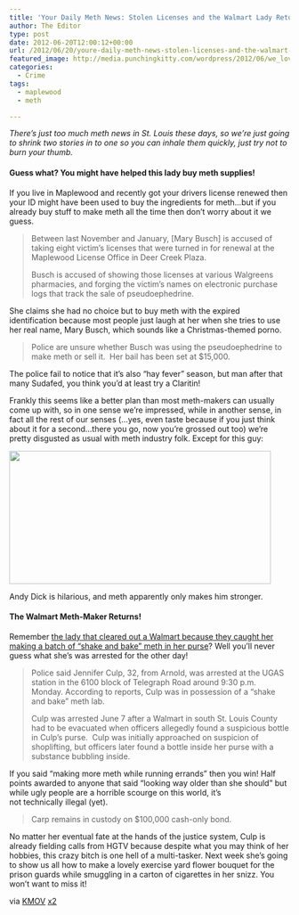 ```yaml
---
title: 'Your Daily Meth News: Stolen Licenses and the Walmart Lady Returns'
author: The Editor
type: post
date: 2012-06-20T12:00:12+00:00
url: /2012/06/20/youre-daily-meth-news-stolen-licenses-and-the-walmart-lady-returns/
featured_image: http://media.punchingkitty.com/wordpress/2012/06/we_love_meth.jpg
categories:
  - Crime
tags:
  - maplewood
  - meth

---
```

_There&#8217;s just too much meth news in St. Louis these days, so we&#8217;re just going to shrink two stories in to one so you can inhale them quickly, just try not to burn your thumb._

#### Guess what? You might have helped this lady buy meth supplies!

If you live in Maplewood and recently got your drivers license renewed then your ID might have been used to buy the ingredients for meth&#8230;but if you already buy stuff to make meth all the time then don&#8217;t worry about it we guess.

> Between last November and January, [Mary Busch] is accused of taking eight victim’s licenses that were turned in for renewal at the Maplewood License Office in Deer Creek Plaza.
> 
> Busch is accused of showing those licenses at various Walgreens pharmacies, and forging the victim’s names on electronic purchase logs that track the sale of pseudoephedrine.

She claims she had no choice but to buy meth with the expired identification because most people just laugh at her when she tries to use her real name, Mary Busch, which sounds like a Christmas-themed porno.

> Police are unsure whether Busch was using the pseudoephedrine to make meth or sell it.  Her bail has been set at $15,000.

The police fail to notice that it&#8217;s also &#8220;hay fever&#8221; season, but man after that many Sudafed, you think you&#8217;d at least try a Claritin!

Frankly this seems like a better plan than most meth-makers can usually come up with, so in one sense we&#8217;re impressed, while in another sense, in fact all the rest of our senses (&#8230;yes, even taste because if you just think about it for a second&#8230;there you go, now you&#8217;re grossed out too) we&#8217;re pretty disgusted as usual with meth industry folk. Except for this guy:

[<img class="aligncenter size-full wp-image-13952" title="andy_dick" src="http://media.punchingkitty.com/wordpress/2012/06/andy_dick.jpeg" alt="" width="470" height="239" />][1]

Andy Dick is hilarious, and meth apparently only makes him stronger.

#### The Walmart Meth-Maker Returns!

Remember <a href="http://punchingkitty.com/2012/06/08/someone-was-making-meth-in-the-south-county-walmart/" target="_blank">the lady that cleared out a Walmart because they caught her making a batch of &#8220;shake and bake&#8221; meth in her purse</a>? Well you&#8217;ll never guess what she&#8217;s was arrested for the other day!

> Police said Jennifer Culp, 32, from Arnold, was arrested at the UGAS station in the 6100 block of Telegraph Road around 9:30 p.m. Monday. According to reports, Culp was in possession of a “shake and bake” meth lab.
> 
> Culp was arrested June 7 after a Walmart in south St. Louis County had to be evacuated when officers allegedly found a suspicious bottle in Culp’s purse.  Culp was initially approached on suspicion of shoplifting, but officers later found a bottle inside her purse with a substance bubbling inside.

If you said &#8220;making more meth while running errands&#8221; then you win! Half points awarded to anyone that said &#8220;looking way older than she should&#8221; but while ugly people are a horrible scourge on this world, it&#8217;s not technically illegal (yet).

> Carp remains in custody on $100,000 cash-only bond.

No matter her eventual fate at the hands of the justice system, Culp is already fielding calls from HGTV because despite what you may think of her hobbies, this crazy bitch is one hell of a multi-tasker. Next week she&#8217;s going to show us all how to make a lovely exercise yard flower bouquet for the prison guards while smuggling in a carton of cigarettes in her snizz. You won&#8217;t want to miss it!

via <a href="http://www.kmov.com/news/local/Mo-Dept-of-Rev-employee-faces-forgery-charges-159624865.html" target="_blank">KMOV</a> <a href="http://www.kmov.com/news/local/Woman-charged-after-meth-lab-incidents-at-South-County-Walmart-gas-station-159638635.html" target="_blank">x2</a>

 [1]: http://media.punchingkitty.com/wordpress/2012/06/andy_dick.jpeg
